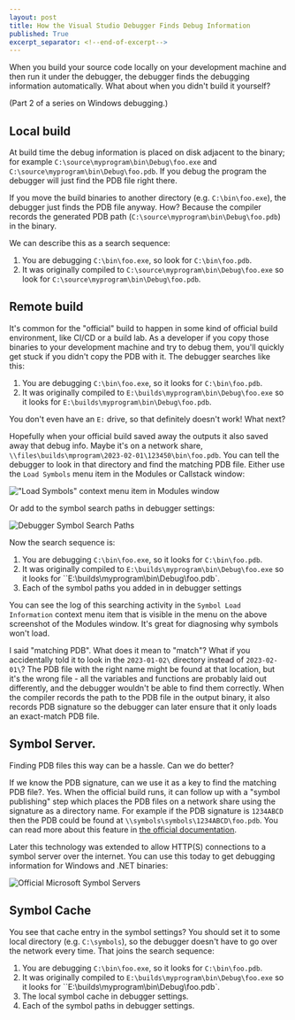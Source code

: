 ```yaml
---
layout: post
title: How the Visual Studio Debugger Finds Debug Information
published: True
excerpt_separator: <!--end-of-excerpt-->
---
```


When you build your source code locally on your development machine and then run it under the debugger, the debugger finds the debugging information automatically. What about when you didn't build it yourself?

(Part 2 of a series on Windows debugging.)

<!--end-of-excerpt-->

## Local build

At build time the debug information is placed on disk adjacent to the binary; for example `C:\source\myprogram\bin\Debug\foo.exe` and `C:\source\myprogram\bin\Debug\foo.pdb`. If you debug the program the debugger will just find the PDB file right there.

If you move the build binaries to another directory (e.g. `C:\bin\foo.exe`), the debugger just finds the PDB file anyway. How? Because the compiler records the generated PDB path (`C:\source\myprogram\bin\Debug\foo.pdb`) in the binary. 

We can describe this as a search sequence:

1. You are debugging `C:\bin\foo.exe`, so look for `C:\bin\foo.pdb`.
2. It was originally compiled to `C:\source\myprogram\bin\Debug\foo.exe` so look for `C:\source\myprogram\bin\Debug\foo.pdb`.

## Remote build

It's common for the "official" build to happen in some kind of official build environment, like CI/CD or a build lab. As a developer if you copy those binaries to your development machine and try to debug them, you'll quickly get stuck if you didn't copy the PDB with it. The debugger searches like this:

1. You are debugging `C:\bin\foo.exe`, so it looks for `C:\bin\foo.pdb`.
2. It was originally compiled to `E:\builds\myprogram\bin\Debug\foo.exe` so it looks for `E:\builds\myprogram\bin\Debug\foo.pdb`.

You don't even have an `E:` drive, so that definitely doesn't work! What next?

Hopefully when your official build saved away the outputs it also saved away that debug info. Maybe it's on a network share, `\\files\builds\mprogram\2023-02-01\123450\bin\foo.pdb`. You can tell the debugger to look in that directory and find the matching PDB file. Either use the `Load Symbols` menu item in the Modules or Callstack window:

!["Load Symbols" context menu item in Modules window](https://user-images.githubusercontent.com/1259628/227739189-5304ec6a-c69f-421d-b127-bccc2b8b821a.png)

Or add to the symbol search paths in debugger settings:

![Debugger Symbol Search Paths](https://user-images.githubusercontent.com/1259628/224564588-365ecf23-a9ce-4f62-8175-9e770e252cef.png)

Now the search sequence is:

1. You are debugging `C:\bin\foo.exe`, so it looks for `C:\bin\foo.pdb`.
2. It was originally compiled to `E:\builds\myprogram\bin\Debug\foo.exe` so it looks for ``E:\builds\myprogram\bin\Debug\foo.pdb`.
3. Each of the symbol paths you added in in debugger settings

You can see the log of this searching activity in the `Symbol Load Information` context menu item that is visible in the menu on the above screenshot of the Modules window. It's great for diagnosing why symbols won't load.

I said "matching PDB". What does it mean to "match"? What if you accidentally told it to look in the `2023-01-02\` directory instead of `2023-02-01\`? The PDB file with the right name might be found at that location, but it's the wrong file - all the variables and functions are probably laid out differently, and the debugger wouldn't be able to find them correctly. When the compiler records the path to the PDB file in the output binary, it also records PDB signature so the debugger can later ensure that it only loads an exact-match PDB file.

## Symbol Server. 

Finding PDB files this way can be a hassle. Can we do better? 

If we know the PDB signature, can we use it as a key to find the matching PDB file?. Yes. When the official build runs, it can follow up with a "symbol publishing" step which places the PDB files on a network share using the signature as a directory name. For example if the PDB signature is `1234ABCD` then the PDB could be found at `\\symbols\symbols\1234ABCD\foo.pdb`. You can read more about this feature in [the official documentation](https://learn.microsoft.com/en-us/windows/win32/debug/symbol-servers-and-symbol-stores).

Later this technology was extended to allow HTTP(S) connections to a symbol server over the internet. You can use this today to get debugging information for Windows and .NET binaries:

![Official Microsoft Symbol Servers](https://user-images.githubusercontent.com/1259628/224551344-90409a10-63f2-4bf7-9dd5-735a4ee6b158.png)

## Symbol Cache

You see that cache entry in the symbol settings? You should set it to some local directory (e.g. `C:\symbols`), so the debugger doesn't have to go over the network every time. That joins the search sequence:

1. You are debugging `C:\bin\foo.exe`, so it looks for `C:\bin\foo.pdb`.
2. It was originally compiled to `E:\builds\myprogram\bin\Debug\foo.exe` so it looks for ``E:\builds\myprogram\bin\Debug\foo.pdb`.
3. The local symbol cache in debugger settings.
4. Each of the symbol paths in debugger settings.


